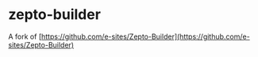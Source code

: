 # zepto-builder

A fork of [https://github.com/e-sites/Zepto-Builder](https://github.com/e-sites/Zepto-Builder)
